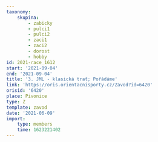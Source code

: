 ```yaml
---
taxonomy:
    skupina:
        - zabicky
        - pulci1
        - pulci2
        - zaci1
        - zaci2
        - dorost
        - hobby
id: 2021-race_1612
start: '2021-09-04'
end: '2021-09-04'
title: '3. JML - klasická trať; Pořádáme'
link: 'https://oris.orientacnisporty.cz/Zavod?id=6420'
orisid: '6420'
place: Pivonice
type: Z
template: zavod
date: '2021-06-09'
import:
    type: members
    time: 1623221402
---
```


